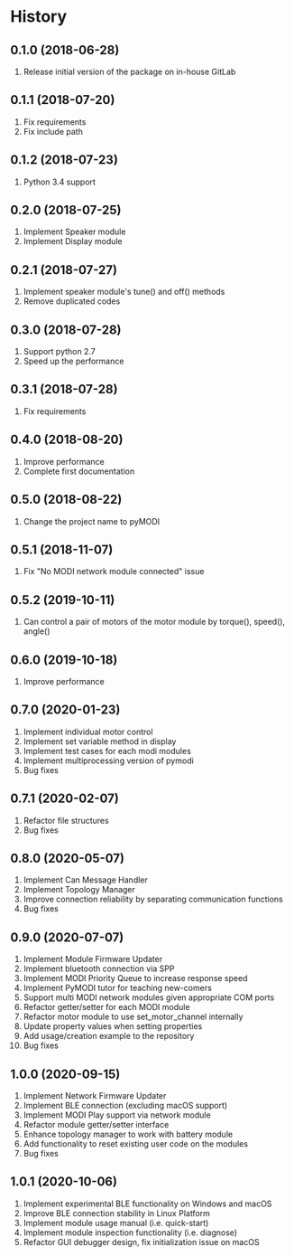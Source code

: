 History
=======

0.1.0 (2018-06-28)
------------------
1. Release initial version of the package on in-house GitLab

0.1.1 (2018-07-20)
------------------
1. Fix requirements
2. Fix include path

0.1.2 (2018-07-23)
------------------
1. Python 3.4 support

0.2.0 (2018-07-25)
------------------
1. Implement Speaker module
2. Implement Display module

0.2.1 (2018-07-27)
------------------
1. Implement speaker module's tune() and off() methods
2. Remove duplicated codes

0.3.0 (2018-07-28)
------------------
1. Support python 2.7
2. Speed up the performance

0.3.1 (2018-07-28)
------------------
1. Fix requirements

0.4.0 (2018-08-20)
------------------
1. Improve performance
2. Complete first documentation

0.5.0 (2018-08-22)
------------------
1. Change the project name to pyMODI

0.5.1 (2018-11-07)
------------------
1. Fix "No MODI network module connected" issue

0.5.2 (2019-10-11)
------------------
1. Can control a pair of motors of the motor module by torque(), speed(),
   angle()

0.6.0 (2019-10-18)
------------------
1. Improve performance

0.7.0 (2020-01-23)
------------------
1. Implement individual motor control
2. Implement set variable method in display
3. Implement test cases for each modi modules
4. Implement multiprocessing version of pymodi
5. Bug fixes

0.7.1 (2020-02-07)
------------------
1. Refactor file structures
2. Bug fixes

0.8.0 (2020-05-07)
------------------
1. Implement Can Message Handler
2. Implement Topology Manager
3. Improve connection reliability by separating communication functions
4. Bug fixes

0.9.0 (2020-07-07)
------------------
1. Implement Module Firmware Updater
2. Implement bluetooth connection via SPP
3. Implement MODI Priority Queue to increase response speed
4. Implement PyMODI tutor for teaching new-comers
5. Support multi MODI network modules given appropriate COM ports
6. Refactor getter/setter for each MODI module
7. Refactor motor module to use set_motor_channel internally
8. Update property values when setting properties
9. Add usage/creation example to the repository
10. Bug fixes

1.0.0 (2020-09-15)
------------------
1. Implement Network Firmware Updater
2. Implement BLE connection (excluding macOS support)
3. Implement MODI Play support via network module
4. Refactor module getter/setter interface
5. Enhance topology manager to work with battery module
6. Add functionality to reset existing user code on the modules
7. Bug fixes

1.0.1 (2020-10-06)
--
1. Implement experimental BLE functionality on Windows and macOS
2. Improve BLE connection stability in Linux Platform
3. Implement module usage manual (i.e. quick-start)
4. Implement module inspection functionality (i.e. diagnose)
5.  Refactor GUI debugger design, fix initialization issue on macOS
